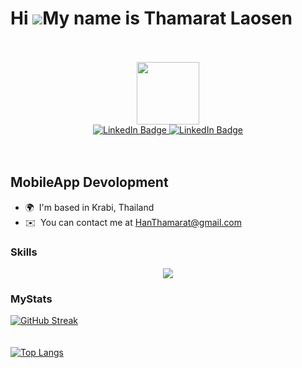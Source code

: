 Hi ![](https://user-images.githubusercontent.com/18350557/176309783-0785949b-9127-417c-8b55-ab5a4333674e.gif)My name is Thamarat Laosen
=======================================================================================================================================
<br>
<br>
<div id="header" align="center">
  <img src="https://media.giphy.com/media/M9gbBd9nbDrOTu1Mqx/giphy.gif" width="100"/>
</div>

<div class ="badges" align="center">
  <a href="https://www.facebook.com/thamarat.laosen">
    <img src="https://img.shields.io/badge/facebook-blue?style=for-the-badge&logo=facebook&logoColor=white" alt="LinkedIn Badge"/>
  </a>
  
  <a href="https://www.instagram.com/han.thamarat/">
    <img src="https://img.shields.io/badge/instagram-purple?style=for-the-badge&logo=instagram&logoColor=white" alt="LinkedIn Badge"/>
  </a>
</div>

<div id="badges" align="center">
  <img src="https://komarev.com/ghpvc/?username=HanThamarat&style=flat-square&color=blue" alt=""/>
</div>
<br>
<br>

MobileApp Devolopment
---------------------

* 🌍  I'm based in Krabi, Thailand
* ✉️  You can contact me at [HanThamarat@gmail.com](mailto:HanThamarat@gmail.com)

### Skills

<p align="center">
  <a href="https://skillicons.dev">
    <img src="https://skillicons.dev/icons?i=git,docker,c,flutter,gcp,js,nodejs,php,react,tailwind,figma,css" />
  </a>
</p>

### MyStats


[![GitHub Streak](http://github-readme-streak-stats.herokuapp.com?user=HanThamarat&theme=dark&background=000000)](https://git.io/streak-stats) <br><br><br>
[![Top Langs](https://github-readme-stats.vercel.app/api/top-langs/?username=HanThamarat&layout=compact&theme=vision-friendly-dark)](https://github.com/anuraghazra/github-readme-stats)

